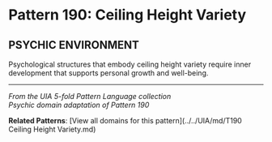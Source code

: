 # Pattern 190: Ceiling Height Variety

## PSYCHIC ENVIRONMENT

Psychological structures that embody ceiling height variety require inner development that supports personal growth and well-being.

---

*From the UIA 5-fold Pattern Language collection*  
*Psychic domain adaptation of Pattern 190*

**Related Patterns**: [View all domains for this pattern](../../UIA/md/T190 Ceiling Height Variety.md)